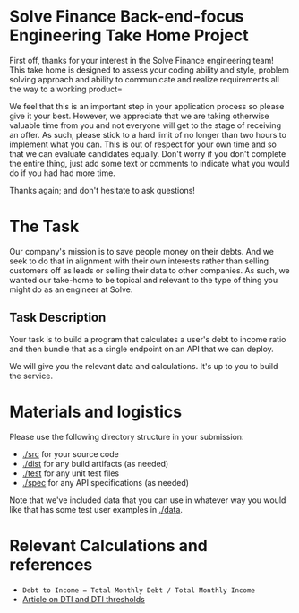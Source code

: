 # Solve Finance Back-end-focus Engineering Take Home Project

First off, thanks for your interest in the Solve Finance engineering team! This take home is designed to assess your coding ability and style, problem solving approach and ability to communicate and realize requirements all the way to a working product=

We feel that this is an important step in your application process so please give it your best. However, we appreciate that we are taking otherwise valuable time from you and not everyone will get to the stage of receiving an offer. As such, please stick to a hard limit of no longer than two hours to implement what you can. This is out of respect for your own time and so that we can evaluate candidates equally. Don't worry if you don't complete the entire thing, just add some text or comments to indicate what you would do if you had had more time.

Thanks again; and don't hesitate to ask questions!

# The Task

Our company's mission is to save people money on their debts. And we seek to do that in alignment with their own interests rather than selling customers off as leads or selling their data to other companies. As such, we wanted our take-home to be topical and relevant to the type of thing you might do as an engineer at Solve.

## Task Description

Your task is to build a program that calculates a user's debt to income ratio and then bundle that as a single endpoint on an API that we can deploy. 

We will give you the relevant data and calculations. It's up to you to build the service.

# Materials and logistics

Please use the following directory structure in your submission:

- [./src](./src) for your source code
- [./dist](./dist) for any build artifacts (as needed)
- [./test](./test) for any unit test files
- [./spec](./spec) for any API specifications (as needed)

Note that we've included data that you can use in whatever way you would like that has some test user examples in [./data](./data).


# Relevant Calculations and references

- `Debt to Income = Total Monthly Debt / Total Monthly Income`
- [Article on DTI and DTI thresholds](https://www.consumerfinance.gov/ask-cfpb/what-is-a-debt-to-income-ratio-why-is-the-43-debt-to-income-ratio-important-en-1791/#:~:text=Your%20debt%2Dto%2Dincome%20ratio,money%20you%20plan%20to%20borrow.)



